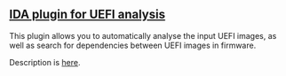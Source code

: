 ## [IDA plugin for UEFI analysis](https://github.com/yeggor/UEFI_RETool/tree/master/ida_plugin)

This plugin allows you to automatically analyse the input UEFI images, as well as search for dependencies between UEFI images in firmware.

Description is [here](https://github.com/yeggor/UEFI_RETool/blob/master/README.md).
